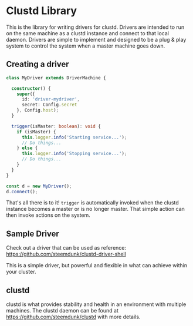# Clustd Library

This is the library for writing drivers for clustd. Drivers are intended to run on the same machine as a clustd instance and connect to that local daemon. Drivers are simple to implement and designed to be a plug & play system to control the system when a master machine goes down.

## Creating a driver

```ts
class MyDriver extends DriverMachine {

  constructor() {
    super({
      id: 'driver-mydriver',
      secret: Config.secret
    }, Config.host);
  }

  trigger(isMaster: boolean): void {
    if (isMaster) {
      this.logger.info('Starting service...');
      // Do things...
    } else {
      this.logger.info('Stopping service...');
      // Do things...
    }
  }
}

const d = new MyDriver();
d.connect();
```

That's all there is to it! `trigger` is automatically invoked when the clustd instance becomes a master or is no longer master. That simple action can then invoke actions on the system.

## Sample Driver

Check out a driver that can be used as reference: https://github.com/steemdunk/clustd-driver-shell

This is a simple driver, but powerful and flexible in what can achieve within your cluster.

## clustd

clustd is what provides stability and health in an environment with multiple machines. The clustd daemon can be found at https://github.com/steemdunk/clustd with more details.
